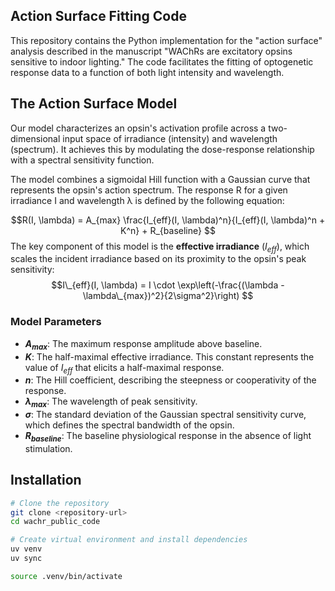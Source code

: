 
## Action Surface Fitting Code
This repository contains the Python implementation for the "action surface" analysis described in the manuscript "WAChRs are excitatory opsins sensitive to indoor lighting." The code facilitates the fitting of optogenetic response data to a function of both light intensity and wavelength.

## The Action Surface Model
Our model characterizes an opsin's activation profile across a two-dimensional input space of irradiance (intensity) and wavelength (spectrum). It achieves this by modulating the dose-response relationship with a spectral sensitivity function.

The model combines a sigmoidal Hill function with a Gaussian curve that represents the opsin's action spectrum. The response R for a given irradiance I and wavelength λ is defined by the following equation:

$$R(I, \lambda) = A_{max} \frac{I_{eff}(I, \lambda)^n}{I_{eff}(I, \lambda)^n + K^n} + R_{baseline} $$The key component of this model is the **effective irradiance** ($I_{eff}$), which scales the incident irradiance based on its proximity to the opsin's peak sensitivity: $$I\_{eff}(I, \lambda) = I \cdot \exp\left(-\frac{(\lambda - \lambda\_{max})^2}{2\sigma^2}\right) $$

### Model Parameters 

- **$A_{max}$**: The maximum response amplitude above baseline. 
- **$K$**: The half-maximal effective irradiance. This constant represents the value of $I_{eff}$ that elicits a half-maximal response. 
- **$n$**: The Hill coefficient, describing the steepness or cooperativity of the response. 
- **$\lambda_{max}$**: The wavelength of peak sensitivity. 
- **$\sigma$**: The standard deviation of the Gaussian spectral sensitivity curve, which defines the spectral bandwidth of the opsin.
- **$R_{baseline}$**: The baseline physiological response in the absence of light stimulation.

## Installation

```bash
# Clone the repository
git clone <repository-url>
cd wachr_public_code

# Create virtual environment and install dependencies
uv venv
uv sync

source .venv/bin/activate
```